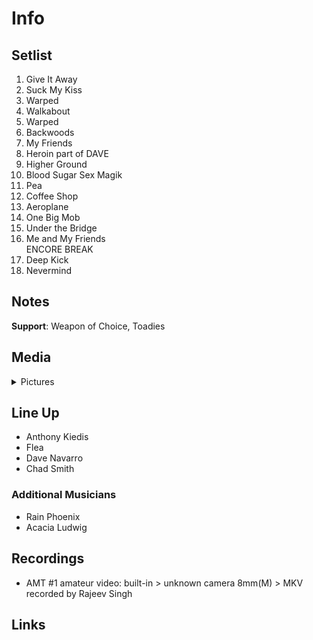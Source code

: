 # Info

## Setlist

1. Give It Away
2. Suck My Kiss
3. Warped
4. Walkabout
5. Warped
6. Backwoods
7. My Friends
8. Heroin part of DAVE
9. Higher Ground
10. Blood Sugar Sex Magik
11. Pea
12. Coffee Shop
13. Aeroplane
14. One Big Mob
15. Under the Bridge
16. Me and My Friends
<br> ENCORE BREAK
17. Deep Kick
18. Nevermind

## Notes

**Support**: Weapon of Choice, Toadies

## Media 

<details>
  <summary>Pictures</summary>
  <!--<img alt="Setlist" title="Setlist" src="_.jpg" height="200" />-->
</details>

## Line Up

* Anthony Kiedis
* Flea
* Dave Navarro
* Chad Smith

### Additional Musicians

* Rain Phoenix  
* Acacia Ludwig

## Recordings

* AMT #1 amateur video: built-in > unknown camera 8mm(M) > MKV recorded by Rajeev Singh

## Links
